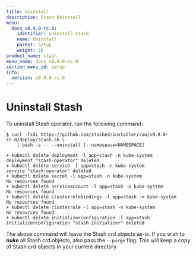 ```yaml
---
title: Uninstall
description: Stash Uninstall
menu:
  docs_v0.9.0-rc.0:
    identifier: uninstall-stash
    name: Uninstall
    parent: setup
    weight: 20
product_name: stash
menu_name: docs_v0.9.0-rc.0
section_menu_id: setup
info:
  version: v0.9.0-rc.0
---
```


# Uninstall Stash

To uninstall Stash operator, run the following command:

```console
$ curl -fsSL https://github.com/stashed/installer/raw/v0.9.0-rc.0/deploy/stash.sh \
    | bash -s -- --uninstall [--namespace=NAMESPACE]

+ kubectl delete deployment -l app=stash -n kube-system
deployment "stash-operator" deleted
+ kubectl delete service -l app=stash -n kube-system
service "stash-operator" deleted
+ kubectl delete secret -l app=stash -n kube-system
No resources found
+ kubectl delete serviceaccount -l app=stash -n kube-system
No resources found
+ kubectl delete clusterrolebindings -l app=stash -n kube-system
No resources found
+ kubectl delete clusterrole -l app=stash -n kube-system
No resources found
+ kubectl delete initializerconfiguration -l app=stash
initializerconfiguration "stash-initializer" deleted
```

The above command will leave the Stash crd objects as-is. If you wish to **nuke** all Stash crd objects, also pass the `--purge` flag. This will keep a copy of Stash crd objects in your current directory.
